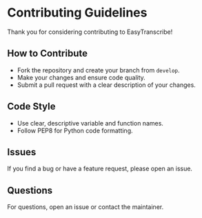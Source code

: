 # Contributing Guidelines

Thank you for considering contributing to EasyTranscribe!

## How to Contribute

- Fork the repository and create your branch from `develop`.
- Make your changes and ensure code quality.
- Submit a pull request with a clear description of your changes.

## Code Style

- Use clear, descriptive variable and function names.
- Follow PEP8 for Python code formatting.

## Issues

If you find a bug or have a feature request, please open an issue.

## Questions

For questions, open an issue or contact the maintainer.
